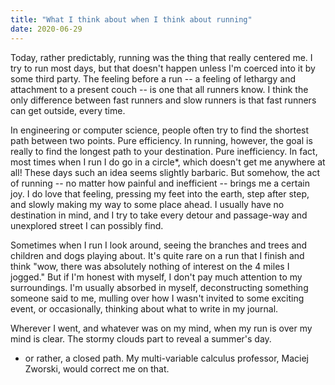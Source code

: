 ```yaml
---
title: "What I think about when I think about running"
date: 2020-06-29
---
```


Today, rather predictably, running was the thing that really centered me. I try to run most days, but that doesn't happen unless I'm coerced into it by some third party. The feeling before a run -- a feeling of lethargy and attachment to a present couch -- is one that all runners know. I think the only difference between fast runners and slow runners is that fast runners can get outside, every time.



In engineering or computer science, people often try to find the shortest path between two points. Pure efficiency. In running, however, the goal is really to find the longest path to your destination. Pure inefficiency. In fact, most times when I run I do go in a circle*, which doesn't get me anywhere at all! These days such an idea seems slightly barbaric. But somehow, the act of running -- no matter how painful and inefficient -- brings me a certain joy. I do love that feeling, pressing my feet into the earth, step after step, and slowly making my way to some place ahead. I usually have no destination in mind, and I try to take every detour and passage-way and unexplored street I can possibly find.



Sometimes when I run I look around, seeing the branches and trees and children and dogs playing about. It's quite rare on a run that I finish and think "wow, there was absolutely nothing of interest on the 4 miles I jogged." But if I'm honest with myself, I don't pay much attention to my surroundings. I'm usually absorbed in myself, deconstructing something someone said to me, mulling over how I wasn't invited to some exciting event, or occasionally, thinking about what to write in my journal.



Wherever I went, and whatever was on my mind, when my run is over my mind is clear. The stormy clouds part to reveal a summer's day.



* or rather, a closed path. My multi-variable calculus professor, Maciej Zworski, would correct me on that.
